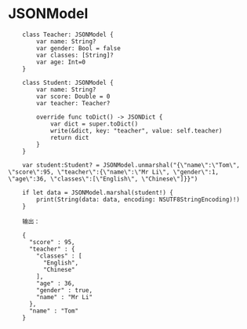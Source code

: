 # JSONModel


		class Teacher: JSONModel {
		    var name: String?
		    var gender: Bool = false
		    var classes: [String]?
		    var age: Int=0
		}
		
		class Student: JSONModel {
		    var name: String?
		    var score: Double = 0
		    var teacher: Teacher?
		    
		    override func toDict() -> JSONDict {
		        var dict = super.toDict()
		        write(&dict, key: "teacher", value: self.teacher)
		        return dict
		    }
		}
		
		var student:Student? = JSONModel.unmarshal("{\"name\":\"Tom\", \"score\":95, \"teacher\":{\"name\":\"Mr Li\", \"gender\":1, \"age\":36, \"classes\":[\"English\", \"Chinese\"]}}")
        
        if let data = JSONModel.marshal(student!) {
            print(String(data: data, encoding: NSUTF8StringEncoding)!)
        }
        
        输出：
        
		{
		  "score" : 95,
		  "teacher" : {
		    "classes" : [
		      "English",
		      "Chinese"
		    ],
		    "age" : 36,
		    "gender" : true,
		    "name" : "Mr Li"
		  },
		  "name" : "Tom"
		}
